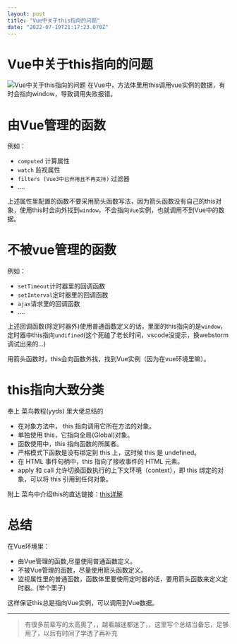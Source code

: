```yaml
---
layout: post
title: "Vue中关于this指向的问题"
date: "2022-07-19T21:17:23.070Z"
---
```

Vue中关于this指向的问题
===============

![Vue中关于this指向的问题](https://img2022.cnblogs.com/blog/2722623/202207/2722623-20220720021801973-1123452357.png) 在Vue中，方法体里用this调用vue实例的数据，有时会指向window，导致调用失败报错。

由Vue管理的函数
=========

例如：

*   `computed` 计算属性
*   `watch` 监视属性
*   `filters (Vue3中已弃用且不再支持)` 过滤器
*   ....

上述属性里配置的函数不要采用箭头函数写法，因为箭头函数没有自己的this对象，使用this时会向外找到`window`，不会指向`Vue`实例，也就调用不到Vue中的数据。

不被vue管理的函数
==========

例如：

*   `setTimeout`计时器里的回调函数
*   `setInterval`定时器里的回调函数
*   `ajax`请求里的回调函数
*   ....

上述回调函数(除定时器外)使用普通函数定义的话，里面的this指向的是`window`，定时器中this指向`undifined`(这个死磕了老长时间，vscode没提示，换webstorm调试出来的...)

用箭头函数时，this会向函数外找，找到Vue实例（因为在vue环境里嘛）。

this指向大致分类
==========

奉上 菜鸟教程(yyds) 里大佬总结的

*   在对象方法中， this 指向调用它所在方法的对象。
*   单独使用 this，它指向全局(Global)对象。
*   函数使用中，this 指向函数的所属者。
*   严格模式下函数是没有绑定到 this 上，这时候 this 是 undefined。
*   在 HTML 事件句柄中，this 指向了接收事件的 HTML 元素。
*   apply 和 call 允许切换函数执行的上下文环境（context），即 this 绑定的对象，可以将 this 引用到任何对象。

附上 菜鸟中介绍this的直达链接：[this详解](https://www.runoob.com/js/js-this.html)

总结
==

在Vue环境里：

*   由Vue管理的函数,尽量使用普通函数定义。
*   不被Vue管理的函数，尽量使用箭头函数定义。
*   监视属性里的普通函数，函数体里要使用定时器的话，要用箭头函数来定义定时器。(举个栗子)

这样保证this总是指向Vue实例，可以调用到Vue数据。

* * *

> 有很多前辈写的太高奥了，，越看越迷都迷了，，这里写个总结当备忘，足够用了，以后有时间了学透了再补充